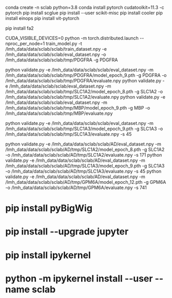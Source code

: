 conda create -n sclab python=3.8
conda install pytorch cudatoolkit=11.3 -c pytorch
pip install scglue
pip install --user scikit-misc
pip install cooler
pip install einops
pip install vit-pytorch

pip install fa2

CUDA_VISIBLE_DEVICES=0 python -m torch.distributed.launch --nproc_per_node=1 train_model.py -t /lmh_data/data/sclab/sclab/train_dataset.npy -e /lmh_data/data/sclab/sclab/eval_dataset.npy -o /lmh_data/data/sclab/sclab/tmp/PDGFRA -g PDGFRA


python validate.py -e /lmh_data/data/sclab/sclab/eval_dataset.npy -m /lmh_data/data/sclab/sclab/tmp/PDGFRA/model_epoch_9.pth -g PDGFRA -o /lmh_data/data/sclab/sclab/tmp/PDGFRA/evaluate.npy
python validate.py -e /lmh_data/data/sclab/sclab/eval_dataset.npy -m /lmh_data/data/sclab/sclab/tmp/SLC1A2/model_epoch_8.pth -g SLC1A2 -o /lmh_data/data/sclab/sclab/tmp/SLC1A2/evaluate.npy
python validate.py -e /lmh_data/data/sclab/sclab/eval_dataset.npy -m /lmh_data/data/sclab/sclab/tmp/MBP/model_epoch_9.pth -g MBP -o /lmh_data/data/sclab/sclab/tmp/MBP/evaluate.npy


python validate.py -e /lmh_data/data/sclab/sclab/eval_dataset.npy -m /lmh_data/data/sclab/sclab/tmp/SLC1A3/model_epoch_9.pth -g SLC1A3 -o /lmh_data/data/sclab/sclab/tmp/SLC1A3/evaluate.npy -s 45


python validate.py -e /lmh_data/data/sclab/sclab/AD/eval_dataset.npy -m /lmh_data/data/sclab/sclab/AD/tmp/SLC1A2/model_epoch_8.pth -g SLC1A2 -o /lmh_data/data/sclab/sclab/AD/tmp/SLC1A2/evaluate.npy -s 171
python validate.py -e /lmh_data/data/sclab/sclab/AD/eval_dataset.npy -m /lmh_data/data/sclab/sclab/AD/tmp/SLC1A3/model_epoch_9.pth -g SLC1A3 -o /lmh_data/data/sclab/sclab/AD/tmp/SLC1A3/evaluate.npy -s 45
python validate.py -e /lmh_data/data/sclab/sclab/AD/eval_dataset.npy -m /lmh_data/data/sclab/sclab/AD/tmp/GPM6A/model_epoch_12.pth -g GPM6A -o /lmh_data/data/sclab/sclab/AD/tmp/GPM6A/evaluate.npy -s 741

# pip install pyBigWig
# pip install --upgrade jupyter
# pip install ipykernel
# python -m ipykernel install --user --name sclab